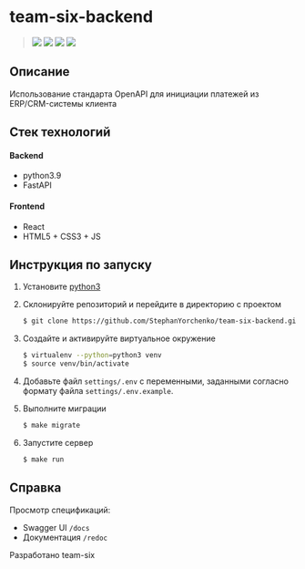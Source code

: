 # team-six-backend

> [![](https://img.shields.io/badge/frontend-Степан%20Юрченко-lightblue)](https://t.me/StephanYorchenko 'telegram')
> [![](https://img.shields.io/badge/backend-Степан%20Денисов-green)](https://t.me/sd_denisoff 'telegram')
> [![](https://img.shields.io/badge/backend-Александр%20Лепинских-orange)](https://t.me/el_nut 'telegram')
> [![](https://img.shields.io/badge/research-Александр%20Петров-blue)](https://t.me/ceezism 'telegram')

## Описание

Использование стандарта OpenAPI для инициации платежей из ERP/CRM-системы клиента

## Стек технологий

#### Backend

- python3.9
- FastAPI

#### Frontend

- React
- HTML5 + CSS3 + JS

## Инструкция по запуску

1. Установите [python3](https://www.python.org/)

2. Склонируйте репозиторий и перейдите в директорию с проектом
   ```bash
   $ git clone https://github.com/StephanYorchenko/team-six-backend.git && cd team-six-backend
   ```

3. Создайте и активируйте виртуальное окружение
   ```bash
   $ virtualenv --python=python3 venv
   $ source venv/bin/activate
   ```

4. Добавьте файл ```settings/.env``` c переменными, заданными согласно формату файла ```settings/.env.example```.

5. Выполните миграции
   ```bash
   $ make migrate
   ```

6. Запустите сервер
   ```bash
   $ make run
   ```

## Справка

Просмотр спецификаций:

- Swagger UI ```/docs```
- Документация ```/redoc```

Разработано team-six
